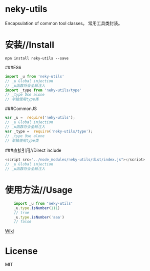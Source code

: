 # neky-utils
Encapsulation of common tool classes。
常用工具类封装。

# 安装//Install

```npm
npm install neky-utils --save
```

###ES6

```JavaScript
import _u from 'neky-utils'
// _u Global injection
// _u函数将会全局注入
import _type from 'neky-utils/type'
// _type Use alone
// 单独使用type类
```

###CommonJS

```JavaScript
var _u =  require('neky-utils');
// _u Global injection
// _u函数将会全局注入
var _type =  require('neky-utils/type');
// _type Use alone
// 单独使用type类
```

###直接引用//Direct include

```JavaScript
<script src="../node_modules/neky-utils/dist/index.js"></script>
// _u Global injection
// _u函数将会全局注入
```

# 使用方法//Usage

```JavaScript
    import _u from 'neky-utils'
    _u.type.isNumber(111)
    // true
    _u.type.isNumber('aaa')
    // false
```

[Wiki](https://github.com/suguangwen/neky-utils/wiki)

# License

MIT
